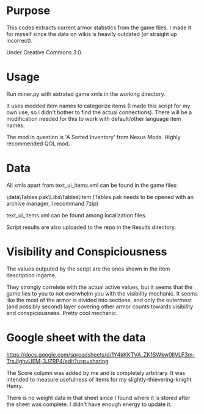 # Purpose

This codes extracts current armor statistics from the game files. I made it for myself since the data on wikis is heavily outdated (or straight up incorrect).

Under Creative Commons 3.0.

# Usage

Run miner.py with extrated game xmls in the working directory.

It uses modded item names to categorize items (I made this script for my own use, so I didn't bother to find the actual connections). There will be a modification needed for this to work with default/other language item names.

The mod in question is 'A Sorted Inventory' from Nexus Mods. Highly recommended QOL mod.

# Data

All xmls apart from text_ui_items.xml can be found in the game files:

<game dir>\data\Tables.pak\Libs\Tables\item (Tables.pak needs to be opened with an archive manager, I recommand 7zip)

text_ui_items.xml can be found among localization files.

Script results are also uploaded to the repo in the Results directory.

# Visibility and Conspiciousness

The values outputed by the script are the ones shown in the item description ingame. 

They strongly correlete with the actual active values, but it seems that the game lies to you to not overwhelm you with the visibility mechanic.
It seems like the most of the armor is divided into sections, and only the outermost (and possibly second) layer covering other armor counts towards visibility and conspiciousness. Pretty cool mechanic.

# Google sheet with the data

https://docs.google.com/spreadsheets/d/1Y4kKKTVA_ZK1SWkw0IlVLF3m-TrxJighvUEM-3JZRP4/edit?usp=sharing

The Score column was added by me and is completely arbitrary. It was intended to measure usefulness of items for my slightly-thievering-knight Henry.

There is no weight data in that sheet since I found where it is stored after the sheet was complete. I didn't have enough energy to update it.
